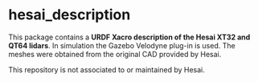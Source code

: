 # hesai_description
This package contains a **URDF Xacro description of the Hesai XT32 and QT64 lidars**. In simulation the Gazebo Velodyne plug-in is used. The meshes were obtained from the original CAD provided by Hesai.

This repository is not associated to or maintained by Hesai.
